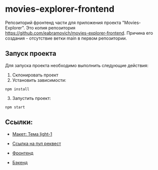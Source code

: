 # movies-explorer-frontend

Репозиторий фронтенд части для приложения проекта "Movies-Explorer".
Это копия репозитория https://github.com/eabramovich/movies-explorer-frontend.
Причина его создания - отсутствие ветки main в первом репозитории.

## Запуск проекта

Для запуска проекта необходимо выполнить следующие действия:

1. Склонировать проект
2. Установить зависимости:

```
npm install
```

3. Запустить проект:

```
npm start
```
## Ссылки:

- [Макет: Тема light-1](https://www.figma.com/file/6FMWkB94wE7KTkcCgUXtnC/%D0%94%D0%B8%D0%BF%D0%BB%D0%BE%D0%BC%D0%BD%D1%8B%D0%B9-%D0%BF%D1%80%D0%BE%D0%B5%D0%BA%D1%82?type=design&node-id=891-3857&mode=design&t=fqWVciieVVpNnw6H-0)
- [Ссылка на пул реквест](https://github.com/eabramovich/movies-explorer-frontend-v2/pull/2)
- [Фронтенд](https://jane-movies.nomoredomainsmonster.ru)

- [Бэкенд](https://api.movies.jane.nomoredomainsmonster.ru)